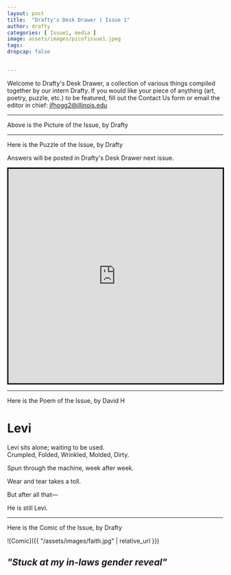 ```yaml
---
layout: post
title:  "Drafty's Desk Drawer | Issue 1"
author: drafty
categories: [ Issue1, media ]
image: assets/images/picofissue1.jpeg
tags: 
dropcap: false


---
```


Welcome to Drafty's Desk Drawer, a collection of various things compiled together by our intern Drafty. If you would like your piece of anything (art, poetry, puzzle, etc.) to be featured, fill out the Contact Us form or email the editor in chief: [jfhogg2@illinois.edu](mailto:jfhogg2@illinois.edu)  

---

Above is the Picture of the Issue, by Drafty

---

Here is the Puzzle of the Issue, by Drafty

Answers will be posted in Drafty's Desk Drawer next issue.

<iframe width="500" height="500" style="border:3px solid black; margin:auto; display:block" frameborder="0" src="https://crosswordlabs.com/embed/2025-08-27-593"></iframe>

---

Here is the Poem of the Issue, by David H

# Levi  

Levi sits alone; waiting to be used.  
Crumpled, Folded, Wrinkled, Molded, Dirty.  

Spun through the machine, week after week.  

Wear and tear takes a toll.  

But after all that—  

He is still Levi.  

---

Here is the Comic of the Issue, by Drafty

![Comic]({{ "/assets/images/faith.jpg" | relative_url }})

*"Stuck at my in-laws gender reveal"*
---
